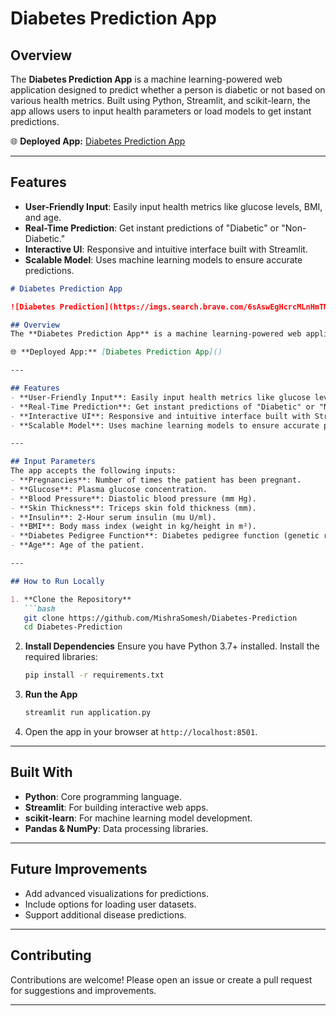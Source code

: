 # Diabetes Prediction App

## Overview
The **Diabetes Prediction App** is a machine learning-powered web application designed to predict whether a person is diabetic or not based on various health metrics. Built using Python, Streamlit, and scikit-learn, the app allows users to input health parameters or load models to get instant predictions.

🌐 **Deployed App:** [Diabetes Prediction App]()

---

## Features
- **User-Friendly Input**: Easily input health metrics like glucose levels, BMI, and age.
- **Real-Time Prediction**: Get instant predictions of "Diabetic" or "Non-Diabetic."
- **Interactive UI**: Responsive and intuitive interface built with Streamlit.
- **Scalable Model**: Uses machine learning models to ensure accurate predictions.

````markdown
# Diabetes Prediction App

![Diabetes Prediction](https://imgs.search.brave.com/6sAswEgHcrcMLnHmTMfzfweG5QgDm28525gfAk_SyEc/rs:fit:500:0:0:0/g:ce/aHR0cHM6Ly9tZWRp/YS5nZXR0eWltYWdl/cy5jb20vaWQvMTEy/OTQxMzEyNi9waG90/by9kaWFiZXRlcy1k/b2luZy1ibG9vZC1n/bHVjb3NlLW1lYXN1/cmVtZW50LmpwZz9z/PTYxMng2MTImdz0w/Jms9MjAmYz1yQURU/NHpkQjJXT3drdFlL/X3d5R1pLZFp5aVNN/YTRjdmVZTFhTZXJy/VTlZPQ)

## Overview
The **Diabetes Prediction App** is a machine learning-powered web application designed to predict whether a person is diabetic or not based on various health metrics. Built using Python, Streamlit, and scikit-learn, the app allows users to input health parameters or load models to get instant predictions.

🌐 **Deployed App:** [Diabetes Prediction App]()

---

## Features
- **User-Friendly Input**: Easily input health metrics like glucose levels, BMI, and age.
- **Real-Time Prediction**: Get instant predictions of "Diabetic" or "Non-Diabetic."
- **Interactive UI**: Responsive and intuitive interface built with Streamlit.
- **Scalable Model**: Uses machine learning models to ensure accurate predictions.

---

## Input Parameters
The app accepts the following inputs:
- **Pregnancies**: Number of times the patient has been pregnant.
- **Glucose**: Plasma glucose concentration.
- **Blood Pressure**: Diastolic blood pressure (mm Hg).
- **Skin Thickness**: Triceps skin fold thickness (mm).
- **Insulin**: 2-Hour serum insulin (mu U/ml).
- **BMI**: Body mass index (weight in kg/height in m²).
- **Diabetes Pedigree Function**: Diabetes pedigree function (genetic risk score).
- **Age**: Age of the patient.

---

## How to Run Locally

1. **Clone the Repository**
   ```bash
   git clone https://github.com/MishraSomesh/Diabetes-Prediction
   cd Diabetes-Prediction
````

2. **Install Dependencies**
   Ensure you have Python 3.7+ installed. Install the required libraries:

   ```bash
   pip install -r requirements.txt
   ```

3. **Run the App**

   ```bash
   streamlit run application.py
   ```

4. Open the app in your browser at `http://localhost:8501`.

---

## Built With

* **Python**: Core programming language.
* **Streamlit**: For building interactive web apps.
* **scikit-learn**: For machine learning model development.
* **Pandas & NumPy**: Data processing libraries.

---

## Future Improvements

* Add advanced visualizations for predictions.
* Include options for loading user datasets.
* Support additional disease predictions.

---

## Contributing

Contributions are welcome! Please open an issue or create a pull request for suggestions and improvements.


---
